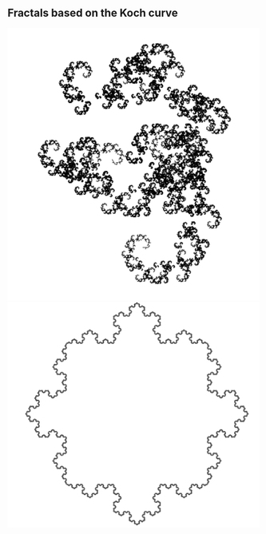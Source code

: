 ## Fractals based on the Koch curve

<img src="https://github.com/genughaben/code-challenges/blob/master/fractals/fractal.png">

<img src="https://github.com/genughaben/code-challenges/blob/master/fractals/square_snowflake.png">
